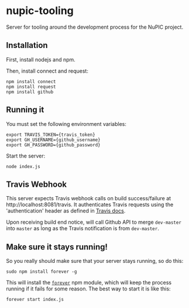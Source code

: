 nupic-tooling
=============

Server for tooling around the development process for the NuPIC project.

## Installation

First, install nodejs and npm.

Then, install connect and request:

    npm install connect
    npm install request
    npm install github

## Running it

You must set the following environment variables:

    export TRAVIS_TOKEN={travis_token}
    export GH_USERNAME={github_username}
    export GH_PASSWORD={github_password}

Start the server:

    node index.js

## Travis Webhook

This server expects Travis webhook calls on build success/failure at http://localhost:8081/travis. It authenticates Travis requests using the 'authentication' header as defined in [Travis docs](http://about.travis-ci.org/docs/user/notifications/#Authorization).

Upon receiving build end notice, will call Github API to merge `dev-master` into `master` as long as the Travis notification is from `dev-master`.

## Make sure it stays running!

So you really should make sure that your server stays running, so do this:

    sudo npm install forever -g

This will install the [`forever`](https://npmjs.org/package/forever) npm module, which will keep the process running if it fails for some reason. The best way to start it is like this:

    forever start index.js
